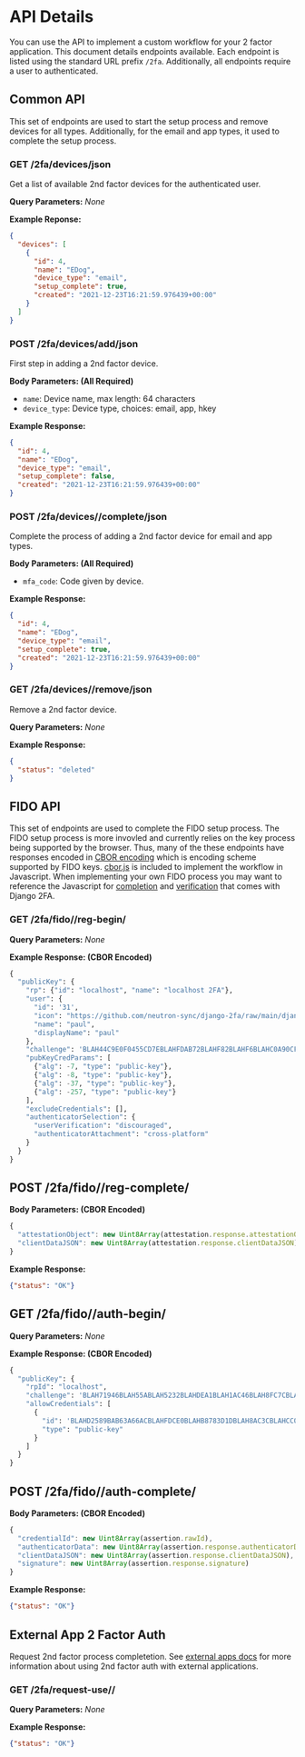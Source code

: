 # API Details

You can use the API to implement a custom workflow for your 2 factor application. This document details endpoints available. Each endpoint is listed using the standard URL prefix `/2fa`. Additionally, all endpoints require a user to authenticated.

## Common API

This set of endpoints are used to start the setup process and remove devices for all types. Additionally, for the email and app types, it used to complete the setup process.

### GET /2fa/devices/json

Get a list of available 2nd factor devices for the authenticated user.

**Query Parameters:** *None*

**Example Reponse:**

```json
{
  "devices": [
    {
      "id": 4,
      "name": "EDog",
      "device_type": "email",
      "setup_complete": true,
      "created": "2021-12-23T16:21:59.976439+00:00"
    }
  ]
}
```

### POST /2fa/devices/add/json

First step in adding a 2nd factor device.

**Body Parameters: (All Required)**

- `name`: Device name, max length: 64 characters
- `device_type`: Device type, choices: email, app, hkey

**Example Response:**

```json
{
  "id": 4,
  "name": "EDog",
  "device_type": "email",
  "setup_complete": false,
  "created": "2021-12-23T16:21:59.976439+00:00"
}
```

### POST /2fa/devices/<device-id>/complete/json

Complete the process of adding a 2nd factor device for email and app types.

**Body Parameters: (All Required)**

- `mfa_code`: Code given by device.

**Example Response:**

```json
{
  "id": 4,
  "name": "EDog",
  "device_type": "email",
  "setup_complete": true,
  "created": "2021-12-23T16:21:59.976439+00:00"
}
```

### GET /2fa/devices/<device-id>/remove/json

Remove a 2nd factor device.

**Query Parameters:** *None*

**Example Response:**

```json
{
  "status": "deleted"
}
```

## FIDO API

This set of endpoints are used to complete the FIDO setup process. The FIDO setup process is more invovled and currently relies on the key process being supported by the browser. Thus, many of the these endpoints have responses encoded in [CBOR encoding](https://cbor.io/) which is encoding scheme supported by FIDO keys. [cbor.js](https://github.com/neutron-sync/django-2fa/blob/main/django_2fa/static/2fa/cbor.js) is included to implement the workflow in Javascript. When implementing your own FIDO process you may want to reference the Javascript for [completion](https://github.com/neutron-sync/django-2fa/blob/main/django_2fa/templates/2fa/complete-fido.html#L16-L38) and [verification](https://github.com/neutron-sync/django-2fa/blob/main/django_2fa/templates/2fa/verify-fido.html#L16-L40) that comes with Django 2FA.

### GET /2fa/fido/<device-id>/reg-begin/

**Query Parameters:** *None*

**Example Response: (CBOR Encoded)**

```python
{
  "publicKey": {
    "rp": {"id": "localhost", "name": "localhost 2FA"},
    "user": {
      "id": '31',
      "icon": "https://github.com/neutron-sync/django-2fa/raw/main/django_2fa/static/2fa/2fa-icon.png",
      "name": "paul",
      "displayName": "paul"
    },
    "challenge": 'BLAH44C9E0F0455CD7EBLAHFDAB72BLAHF82BLAHF6BLAHC0A90CFAC16975BLAH',
    "pubKeyCredParams": [
      {"alg": -7, "type": "public-key"},
      {"alg": -8, "type": "public-key"},
      {"alg": -37, "type": "public-key"},
      {"alg": -257, "type": "public-key"}
    ],
    "excludeCredentials": [],
    "authenticatorSelection": {
      "userVerification": "discouraged",
      "authenticatorAttachment": "cross-platform"
    }
  }
}
```

## POST /2fa/fido/<device-id>/reg-complete/

**Body Parameters: (CBOR Encoded)**

```javascript
{
  "attestationObject": new Uint8Array(attestation.response.attestationObject),
  "clientDataJSON": new Uint8Array(attestation.response.clientDataJSON)
}
```

**Example Response:**

```json
{"status": "OK"}
```

## GET /2fa/fido/<device-id>/auth-begin/

**Query Parameters:** *None*

**Example Response: (CBOR Encoded)**

```python
{
  "publicKey": {
    "rpId": "localhost",
    "challenge": 'BLAH71946BLAH55ABLAH5232BLAHDEA1BLAH1AC46BLAH8FC7CBLAH32C336BLAH',
    "allowCredentials": [
      {
        "id": 'BLAHD2589BAB63A66ACBLAHFDCE0BLAHB8783D1DBLAH8AC3CBLAHCC00AA4BLAH05927B9D3DC968BLAH8262BLAH3617E8921BLAHD7B85BLAHD61DBLAH468BLAH2',
        "type": "public-key"
      }
    ]
  }
}
```

## POST /2fa/fido/<device-id>/auth-complete/

**Body Parameters: (CBOR Encoded)**

```javascript
{
  "credentialId": new Uint8Array(assertion.rawId),
  "authenticatorData": new Uint8Array(assertion.response.authenticatorData),
  "clientDataJSON": new Uint8Array(assertion.response.clientDataJSON),
  "signature": new Uint8Array(assertion.response.signature)
}
```

**Example Response:**

```json
{"status": "OK"}
```

## External App 2 Factor Auth

Request 2nd factor process completetion. See [external apps docs](external-apps.md) for more information about using 2nd factor auth with external applications.

### GET /2fa/request-use/<token>/

**Query Parameters:** *None*

**Example Response:**

```json
{"status": "OK"}
```
